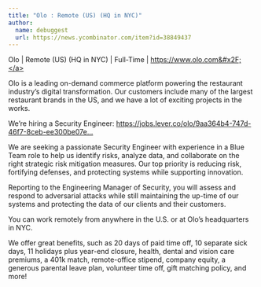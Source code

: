 ```yaml
---
title: "Olo : Remote (US) (HQ in NYC)"
author:
  name: debuggest
  url: https://news.ycombinator.com/item?id=38849437
---
```

Olo | Remote (US) (HQ in NYC) | Full-Time | <a href="https:&#x2F;&#x2F;www.olo.com&#x2F;" rel="nofollow">https:&#x2F;&#x2F;www.olo.com&#x2F;</a>

Olo is a leading on-demand commerce platform powering the restaurant industry’s digital transformation. Our customers include many of the largest restaurant brands in the US, and we have a lot of exciting projects in the works.

We’re hiring a Security Engineer: <a href="https:&#x2F;&#x2F;jobs.lever.co&#x2F;olo&#x2F;9aa364b4-747d-46f7-8ceb-ee300be07e14?lever-via=WSee4m3bRz&amp;lever-social=job_site" rel="nofollow">https:&#x2F;&#x2F;jobs.lever.co&#x2F;olo&#x2F;9aa364b4-747d-46f7-8ceb-ee300be07e...</a>

We are seeking a passionate Security Engineer with experience in a Blue Team role to help us identify risks, analyze data, and collaborate on the right strategic risk mitigation measures. Our top priority is reducing risk, fortifying defenses, and protecting systems while supporting innovation.

Reporting to the Engineering Manager of Security, you will assess and respond to adversarial attacks while still maintaining the up-time of our systems and protecting the data of our clients and their customers.

You can work remotely from anywhere in the U.S. or at Olo’s headquarters in NYC.

We offer great benefits, such as 20 days of paid time off, 10 separate sick days, 11 holidays plus year-end closure, health, dental and vision care premiums, a 401k match, remote-office stipend, company equity, a generous parental leave plan, volunteer time off, gift matching policy, and more!
